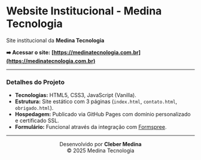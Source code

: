 # Website Institucional - Medina Tecnologia

Site institucional da **Medina Tecnologia**

**➡️ Acessar o site:** **[https://medinatecnologia.com.br](https://medinatecnologia.com.br)**

---

### Detalhes do Projeto

* **Tecnologias:** HTML5, CSS3, JavaScript (Vanilla).
* **Estrutura:** Site estático com 3 páginas (`index.html`, `contato.html`, `obrigado.html`).
* **Hospedagem:** Publicado via GitHub Pages com domínio personalizado e certificado SSL.
* **Formulário:** Funcional através da integração com [Formspree](https://formspree.io/).

---

<p align="center">
  Desenvolvido por <b>Cleber Medina</b>
  <br>
  &copy; 2025 Medina Tecnologia
</p>

